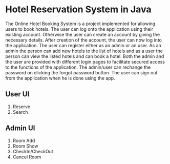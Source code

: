 # Hotel Reservation System in Java
The Online Hotel Booking System is a project implemented for allowing users to
book hotels. The user can log onto the application using their existing
account. Otherwise the user can create an account by giving the necessary details. After creation of the account, the user can now log into the application. The user can
register either as an admin or an user. As an admin the person can add new hotels to
the list of hotels and as a user the person can view the listed hotels and can book a
hotel. Both the admin and the user are provided with different login pages to facilitate
secured access to the functions of the application. The admin/user can rechange the
password on clicking the forgot password button. The user can sign out from the
application when he is done using the app.

User UI
----
1. Reserve
2. Search

Admin UI
----
1. Room Add 
2. Room Show
3. CheckIn/CheckOut
4. Cancel Room 
